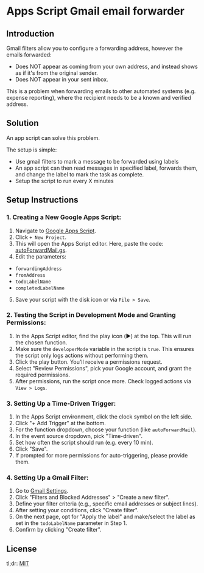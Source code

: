 # Apps Script Gmail email forwarder

## Introduction
Gmail filters allow you to configure a forwarding address, however the emails forwarded:

* Does NOT appear as coming from your own address, and instead shows as if it's from the original sender.
* Does NOT appear in your sent inbox.

This is a problem when forwarding emails to other automated systems (e.g. expense reporting), where the recipient needs to be a known and verified address.

## Solution
An app script can solve this problem.

The setup is simple:

* Use gmail filters to mark a message to be forwarded using labels
* An app script can then read messages in specified label, forwards them, and change the label to mark the task as complete.
* Setup the script to run every X minutes

## Setup Instructions

### 1. Creating a New Google Apps Script:
1. Navigate to [Google Apps Script](https://script.google.com/).
2. Click `+ New Project`.
3. This will open the Apps Script editor. Here, paste the code: [autoForwardMail.gs](autoForwardMail.gs).
4. Edit the parameters:
  * `forwardingAddress`
  * `fromAddress`
  * `todoLabelName`
  * `completedLabelName`
5. Save your script with the disk icon or via `File > Save`.

### 2. Testing the Script in Development Mode and Granting Permissions:
1. In the Apps Script editor, find the play icon (▶️) at the top. This will run the chosen function.
2. Make sure the `developerMode` variable in the script is `true`. This ensures the script only logs actions without performing them.
3. Click the play button. You'll receive a permissions request.
4. Select "Review Permissions", pick your Google account, and grant the required permissions.
5. After permissions, run the script once more. Check logged actions via `View > Logs`.

### 3. Setting Up a Time-Driven Trigger:
1. In the Apps Script environment, click the clock symbol on the left side.
2. Click "+ Add Trigger" at the bottom.
3. For the function dropdown, choose your function (like `autoForwardMail`).
4. In the event source dropdown, pick "Time-driven".
5. Set how often the script should run (e.g. every 10 min).
6. Click "Save".
7. If prompted for more permissions for auto-triggering, please provide them.

### 4. Setting Up a Gmail Filter:
1. Go to [Gmail Settings](https://mail.google.com/mail/u/0/#settings/filters).
2. Click "Filters and Blocked Addresses" > "Create a new filter".
3. Define your filter criteria (e.g., specific email addresses or subject lines).
4. After setting your conditions, click "Create filter".
5. On the next page, opt for "Apply the label" and make/select the label as set in the `todoLabelName` parameter in Step 1.
6. Confirm by clicking "Create filter".

## License
tl;dr: [MIT](LICENSE)
